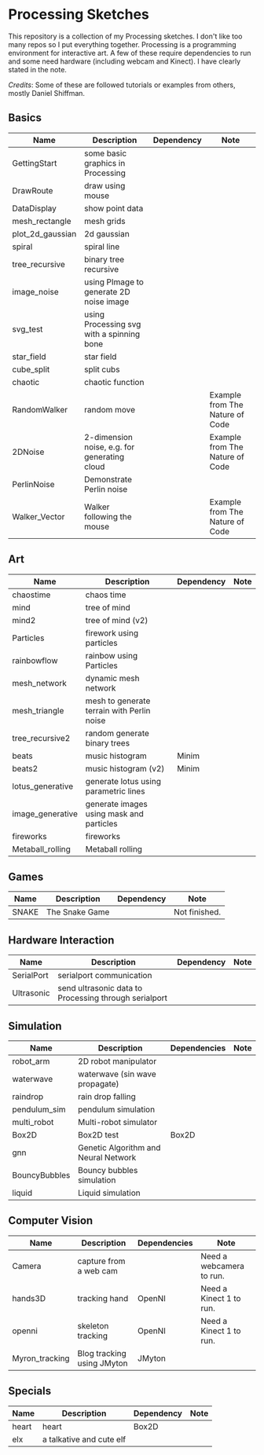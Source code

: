 # Processing Sketches
This repository is a collection of my Processing sketches. I don't like too many repos so I put everything together. Processing is a programming environment for interactive art. A few of these require dependencies to run and some need hardware (including webcam and Kinect). I have clearly stated in the note.

*Credits*: Some of these are followed tutorials or examples from others, mostly Daniel Shiffman.


## Basics
| Name             | Description                                  | Dependency | Note                            |
| ---------------- | -------------------------------------------- | ---------- | ------------------------------- |
| GettingStart     | some basic graphics in Processing            |            |                                 |
| DrawRoute        | draw using mouse                             |            |                                 |
| DataDisplay      | show point data                              |            |                                 |
| mesh_rectangle   | mesh grids                                   |            |                                 |
| plot_2d_gaussian | 2d gaussian                                  |            |                                 |
| spiral           | spiral line                                  |            |                                 |
| tree_recursive   | binary tree recursive                        |            |                                 |
| image_noise      | using PImage to generate 2D noise image      |            |                                 |
| svg_test         | using Processing svg with a spinning bone    |            |                                 |
| star_field       | star field                                   |            |                                 |
| cube_split       | split cubs                                   |            |                                 |
| chaotic          | chaotic function                             |            |                                 |
| RandomWalker     | random move                                  |            | Example from The Nature of Code |
| 2DNoise          | 2-dimension noise, e.g. for generating cloud |            | Example from The Nature of Code |
| PerlinNoise      | Demonstrate Perlin noise                     |            |                                 |
| Walker_Vector    | Walker following the mouse                   |            | Example from The Nature of Code |


## Art
| Name             | Description                                | Dependency | Note |
| ---------------- | ------------------------------------------ | ---------- | ---- |
| chaostime        | chaos time                                 |            |      |
| mind             | tree of mind                               |            |      |
| mind2            | tree of mind (v2)                          |            |      |
| Particles        | firework using particles                   |            |      |
| rainbowflow      | rainbow using Particles                    |            |      |
| mesh_network     | dynamic mesh network                       |            |      |
| mesh_triangle    | mesh to generate terrain with Perlin noise |            |      |
| tree_recursive2  | random generate binary trees               |            |      |
| beats            | music histogram                            | Minim      |      |
| beats2           | music histogram (v2)                       | Minim      |      |
| lotus_generative | generate lotus using parametric lines      |            |      |
| image_generative | generate images using mask and particles   |            |      |
| fireworks        | fireworks                                  |            |      |
| Metaball_rolling | Metaball rolling                           |            |      |


## Games
| Name  | Description    | Dependency | Note          |
| ----- | -------------- | ---------- | ------------- |
| SNAKE | The Snake Game |            | Not finished. |

## Hardware Interaction
| Name             | Description                                | Dependency | Note |
|------------------|--------------------------------------------|------------|------------|
| SerialPort       | serialport communication                   |            |            |
| Ultrasonic       | send ultrasonic data to Processing through serialport   |||


## Simulation
| Name          | Description                          | Dependencies | Note |
| ------------- | ------------------------------------ | ------------ | ---- |
| robot_arm     | 2D robot manipulator                 |              |      |
| waterwave     | waterwave (sin wave propagate)       |              |      |
| raindrop      | rain drop falling                    |              |      |
| pendulum_sim  | pendulum simulation                  |              |      |
| multi_robot   | Multi-robot simulator                |              |      |
| Box2D         | Box2D test                           | Box2D        |      |
| gnn           | Genetic Algorithm and Neural Network |              |      |
| BouncyBubbles | Bouncy bubbles simulation            |              |      |
| liquid        | Liquid simulation                    |              |      |


## Computer Vision
| Name           | Description                | Dependencies | Note                     |
| -------------- | -------------------------- | ------------ | ------------------------ |
| Camera         | capture from a web cam     |              | Need a webcamera to run. |
| hands3D        | tracking hand              | OpenNI       | Need a Kinect 1 to run.  |
| openni         | skeleton tracking          | OpenNI       | Need a Kinect 1 to run.  |
| Myron_tracking | Blog tracking using JMyton | JMyton       |                          |


## Specials
| Name  | Description              | Dependency | Note |
| ----- | ------------------------ | ---------- | ---- |
| heart | heart                    | Box2D      |      |
| elx   | a talkative and cute elf |            |      |

